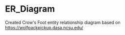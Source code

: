 # ER_Diagram
Created Crow's Foot entity relationship diagram based on https://wolfpackpickup.dasa.ncsu.edu/
